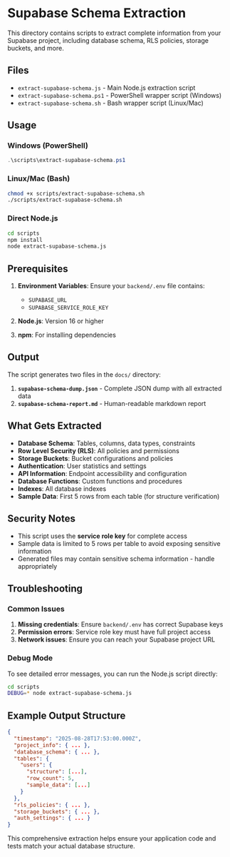# Supabase Schema Extraction

This directory contains scripts to extract complete information from your Supabase project, including database schema, RLS policies, storage buckets, and more.

## Files

- `extract-supabase-schema.js` - Main Node.js extraction script
- `extract-supabase-schema.ps1` - PowerShell wrapper script (Windows)
- `extract-supabase-schema.sh` - Bash wrapper script (Linux/Mac)

## Usage

### Windows (PowerShell)
```powershell
.\scripts\extract-supabase-schema.ps1
```

### Linux/Mac (Bash)
```bash
chmod +x scripts/extract-supabase-schema.sh
./scripts/extract-supabase-schema.sh
```

### Direct Node.js
```bash
cd scripts
npm install
node extract-supabase-schema.js
```

## Prerequisites

1. **Environment Variables**: Ensure your `backend/.env` file contains:
   - `SUPABASE_URL`
   - `SUPABASE_SERVICE_ROLE_KEY`

2. **Node.js**: Version 16 or higher
3. **npm**: For installing dependencies

## Output

The script generates two files in the `docs/` directory:

1. **`supabase-schema-dump.json`** - Complete JSON dump with all extracted data
2. **`supabase-schema-report.md`** - Human-readable markdown report

## What Gets Extracted

- **Database Schema**: Tables, columns, data types, constraints
- **Row Level Security (RLS)**: All policies and permissions
- **Storage Buckets**: Bucket configurations and policies
- **Authentication**: User statistics and settings
- **API Information**: Endpoint accessibility and configuration
- **Database Functions**: Custom functions and procedures
- **Indexes**: All database indexes
- **Sample Data**: First 5 rows from each table (for structure verification)

## Security Notes

- This script uses the **service role key** for complete access
- Sample data is limited to 5 rows per table to avoid exposing sensitive information
- Generated files may contain sensitive schema information - handle appropriately

## Troubleshooting

### Common Issues

1. **Missing credentials**: Ensure `backend/.env` has correct Supabase keys
2. **Permission errors**: Service role key must have full project access
3. **Network issues**: Ensure you can reach your Supabase project URL

### Debug Mode

To see detailed error messages, you can run the Node.js script directly:

```bash
cd scripts
DEBUG=* node extract-supabase-schema.js
```

## Example Output Structure

```json
{
  "timestamp": "2025-08-28T17:53:00.000Z",
  "project_info": { ... },
  "database_schema": { ... },
  "tables": {
    "users": {
      "structure": [...],
      "row_count": 5,
      "sample_data": [...]
    }
  },
  "rls_policies": { ... },
  "storage_buckets": { ... },
  "auth_settings": { ... }
}
```

This comprehensive extraction helps ensure your application code and tests match your actual database structure.